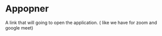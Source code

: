 # Appopner
A link that will going to open the application. ( like we have for zoom and google meet)
